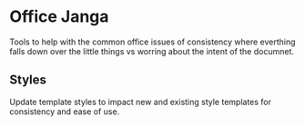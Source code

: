 # Office Janga
Tools to help with the common office issues of consistency where everthing falls down over the little things vs worring about the intent of the documnet. 

## Styles
Update template styles to impact new and existing style templates for consistency and ease of use. 
